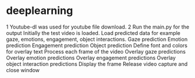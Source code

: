 # deeplearning
1 Youtube-dl was used for youtube file download.
2 Run the main.py for the output
Initially the test video is loaded.
Load predicted data for example gaze, emotions, engagement, object interactions.
Gaze prediction
Emotion prediction
Engagement prediction
Object prediction
Define font and colors for overlay text
Process each frame of the video
Overlay gaze predictions
Overlay emotion predictions
Overlay engagement predictions
Overlay object interaction predictions
Display the frame
Release video capture and close window
